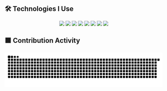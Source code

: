 <!-- Banner Section -->


## 🛠 Technologies I Use

<p align="center">
  <img src="https://img.shields.io/badge/Python-3776AB?style=for-the-badge&logo=python&logoColor=white" />
  <img src="https://img.shields.io/badge/Bash-4EAA25?style=for-the-badge&logo=gnubash&logoColor=white" />
  <img src="https://img.shields.io/badge/HTML5-E34F26?style=for-the-badge&logo=html5&logoColor=white" />
  <img src="https://img.shields.io/badge/CSS3-1572B6?style=for-the-badge&logo=css3&logoColor=white" />
  <img src="https://img.shields.io/badge/JavaScript-F7DF1E?style=for-the-badge&logo=javascript&logoColor=black" />
  <img src="https://img.shields.io/badge/Linux-FCC624?style=for-the-badge&logo=linux&logoColor=black" />
  <img src="https://img.shields.io/badge/Git-F05032?style=for-the-badge&logo=git&logoColor=white" />
  <img src="https://img.shields.io/badge/VS%20Code-007ACC?style=for-the-badge&logo=visual-studio-code&logoColor=white" />
</p>


## 🟩 Contribution Activity

<picture>
  <source media="(prefers-color-scheme: dark)" srcset="https://raw.githubusercontent.com/Balram-1/Balram-1/output/github-contribution-grid-snake-dark.svg" />
  <source media="(prefers-color-scheme: light)" srcset="https://raw.githubusercontent.com/Balram-1/Balram-1/output/github-contribution-grid-snake.svg" />
  <img alt="github contribution grid snake animation" src="https://raw.githubusercontent.com/Balram-1/Balram-1/output/github-contribution-grid-snake.svg" />
</picture>




